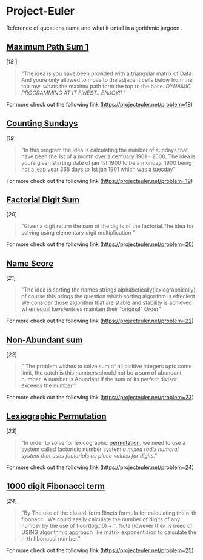 # Project-Euler
Reference of questions name and what it entail in algorithmic jargoon .

 ## [Maximum Path Sum 1](https://github.com/Mike4847/Project-Euler/tree/main/maximum%20Sum%20I)
[_18_ ]
> "The idea is you have been provided with a triangular matrix of Data.
  And youre only allowed to move to the adjacent cells below from the top row.
  whats the  maximu path form the top to the base.
  _*DYNAMIC PROGRAMMING AT IT FINEST..
  ENJOY!!*_ "
  
For more check out the following link
(https://projecteuler.net/problem=18)

 ## [Counting Sundays](https://github.com/Mike4847/Project-Euler/tree/main/CountSundays)
 [_19_]
> "In this program the idea is calculating the number of sundays that have been the 1st of a month 
  over a centuary 1901 - 2000. The idea is youre given starting date of jan 1st 1900 to be a monday.
  1900 being not a leap year 365 days to 1st jan 1901 which was a tuesday"

  For more check out the following link
 (https://projecteuler.net/problem=19)

 ## [Factorial Digit Sum](https://github.com/Mike4847/Project-Euler/tree/main/FactorialSum)
 [_20_]
 > "Given a digit return the sum of the digits of the factorial.The idea for solving using elementary digit multiplication "

 For more check out the following link
 (https://projecteuler.net/problem=20)

 ## [Name Score](https://github.com/Mike4847/Project-Euler/tree/main/Names%20Score)
 [_21_]
 > "The idea is sorting the names strings alphabetically(lexiographically),
 of course this brings the question which sorting algorithm is effecient. 
 We consider those algorithm that are stable and stability is achieved when equal keys/entries maintain their "original" Order"

 For more check out the following link
 (https://projecteuler.net/problem=22)

 ## [Non-Abundant sum](https://github.com/Mike4847/Project-Euler/tree/main/Non-Abundant%Sum)
 [_22_]
 >" The problem wishes to solve sum of all pisitive integers upto some limit,
  the catch is this numbers should not be a sum of abundant number.
  A number is Abundant if the sum of its perfect divisor exceeds the number."

For more check out the following link
(https://projecteuler.net/problem=23)

## [Lexiographic Permutation](https://github.com/Mike4847/Project-Euler/tree/main/Lexiographic%Permutation)
[_23_]
>"In order to solve for lexicographic [permutation](https://en.wikipedia.org/wiki/Permutation), we need to use a system called factoridic number system *_a mixed radix numeral system that uses factorials as place values for digits_*."

For more check out the following link
(https://projecteuler.net/problem=24)

## [1000 digit Fibonacci term](https://github.com/Mike4847/Project-Euler/tree/main/1000-digit)
[_24_]
>"By The use of the closed-form Binets formula for calculating the n-th fibonacci. We could easily calculate the number of digits of any number by the use of floor(log_10) + 1.
Note however their is need of USING algorithmic approach like matrix exponentiaion to calculate the n-th fibonacci number."

For more check out the following link
(https://projecteuler.net/problem=25)